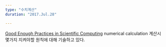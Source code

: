 ```yaml
---
type: "수치계산"
duration: "2017.Jul.28"

---
```


[Good Enough Practices in Scientific Computing](https://arxiv.org/abs/1609.00037v2)
numerical calculation 계산시 몇가지 지켜야할 원칙에 대해 기술하고 있다.
